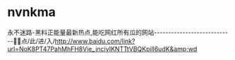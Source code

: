 # nvnkma
永不迷路-黑料正能量最新热点,能吃网红所有瓜的网站----------------------------👴👴点/此/进/入/http://www.baidu.com/link?url=NoK8PT47PahMhFH8Vie_jnciyIKNTTtVBQKpill6udK&amp;wd
